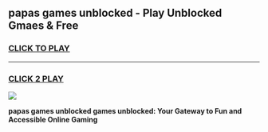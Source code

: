 
## papas games unblocked - Play Unblocked Gmaes & Free
<h3>
<a href="https://premium.freeplayer.one?title=papas_games_unblocked&ref=20F">CLICK TO PLAY</a></h3>
<hr>

<h3>
<a href="https://premium.freeplayer.one?title=papas_games_unblocked&ref=20F">CLICK 2 PLAY</a>
  
</h3>

<a href="https://premium.freeplayer.one?title=papas_games_unblocked&ref=20F/"><img src="https://clearcache.store/games.png"></a>


**papas games unblocked games unblocked: Your Gateway to Fun and Accessible Online Gaming**
